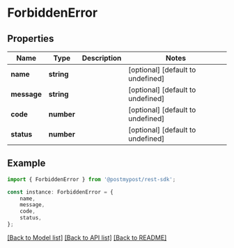 # ForbiddenError


## Properties

Name | Type | Description | Notes
------------ | ------------- | ------------- | -------------
**name** | **string** |  | [optional] [default to undefined]
**message** | **string** |  | [optional] [default to undefined]
**code** | **number** |  | [optional] [default to undefined]
**status** | **number** |  | [optional] [default to undefined]

## Example

```typescript
import { ForbiddenError } from '@postmypost/rest-sdk';

const instance: ForbiddenError = {
    name,
    message,
    code,
    status,
};
```

[[Back to Model list]](../README.md#documentation-for-models) [[Back to API list]](../README.md#documentation-for-api-endpoints) [[Back to README]](../README.md)
